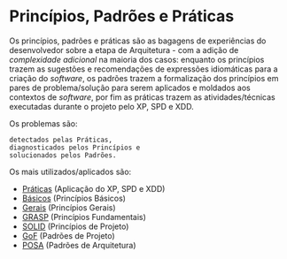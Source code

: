 # Princípios, Padrões e Práticas

Os princípios, padrões e práticas são as bagagens de experiências do desenvolvedor sobre a etapa de Arquitetura - com a adição de _complexidade adicional_ na maioria dos casos: enquanto os princípios trazem as sugestões e recomendações de expressões idiomáticas para a criação do _software_, os padrões trazem a formalização dos princípios em pares de problema/solução para serem aplicados e moldados aos contextos de _software_, por fim as práticas trazem as atividades/técnicas executadas durante o projeto pelo XP, SPD e XDD.

Os problemas são:
```
detectados pelas Práticas,
diagnosticados pelos Princípios e
solucionados pelos Padrões.
```

Os mais utilizados/aplicados são:

* [Práticas](praticas.md) (Aplicação do XP, SPD e XDD)
* [Básicos](basicos.md) (Princípios Básicos)
* [Gerais](gerais.md) (Princípios Gerais)
* [GRASP](grasp.md) (Princípios Fundamentais)
* [SOLID](solid.md) (Princípios de Projeto)
* [GoF](gof.md) (Padrões de Projeto)
* [POSA](posa.md) (Padrões de Arquitetura)
